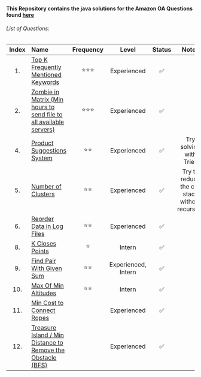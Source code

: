 #### This Repository contains the java solutions for the Amazon OA Questions found [here](https://leetcode.com/discuss/interview-question/344650/Amazon-Online-Assessment-Questions/?fbclid=IwAR2nBmLdVU8o1OwGKtHhjPCw3sMa5iMziZLUpjcD_0_jZARVRAVgKFlu4Hw)

###### List of Questions:

| Index| Name   |      Frequency      |  Level | Status | Notes |
|:-------------:|:----------|:-------------:|:------:|:------:|:------:|
|1.| [Top K Frequently Mentioned Keywords](1.KFrequentlyMentionedWords) |  ⭐⭐⭐ | Experienced |✅ ||
|2.| [Zombie in Matrix (Min hours to send file to all available servers)](2.ZombieInMatrix) |  ⭐⭐⭐ | Experienced |✅ | |
|4.| [Product Suggestions System](4.SearchSuggestionsSystem) |  ⭐⭐ | Experienced |✅ |  Try solving with Tries |
|5.| [Number of Clusters](5.NumberOfClusters) |  ⭐⭐ | Experienced |✅ |  Try to reduce the call stack without recursion |
|6.| [Reorder Data in Log Files](6.ReorderDataInLogFiles) |  ⭐⭐ | Experienced |✅ |  |
|8.| [K Closes Points](8.KClosestPoints) |  ⭐ | Intern |✅ |  |
|9.| [Find Pair With Given Sum ](9.FindPairWithGivenSum ) |  ⭐⭐ | Experienced, Intern |✅ |  |
|10.| [Max Of Min Altitudes](10.MaxOfMinAltitudes) |  ⭐⭐ | Intern |✅ |  |
|11.| [Min Cost to Connect Ropes](11.MinCostToConnectRopes) |  | Experienced |✅ |  |
|12.| [Treasure Island / Min Distance to Remove the Obstacle (BFS)](12.TreasureIsland) |  | Experienced |✅ |  |